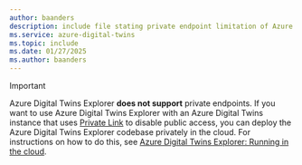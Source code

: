 ```yaml
---
author: baanders
description: include file stating private endpoint limitation of Azure Digital Twins Explorer
ms.service: azure-digital-twins
ms.topic: include
ms.date: 01/27/2025
ms.author: baanders
---
```


>[!IMPORTANT]
> Azure Digital Twins Explorer **does not support** private endpoints. If you want to use Azure Digital Twins Explorer with an Azure Digital Twins instance that uses [Private Link](../concepts-security.md#private-network-access-with-azure-private-link) to disable public access, you can deploy the Azure Digital Twins Explorer codebase privately in the cloud. For instructions on how to do this, see [Azure Digital Twins Explorer: Running in the cloud](https://github.com/Azure-Samples/digital-twins-explorer#running-in-the-cloud).